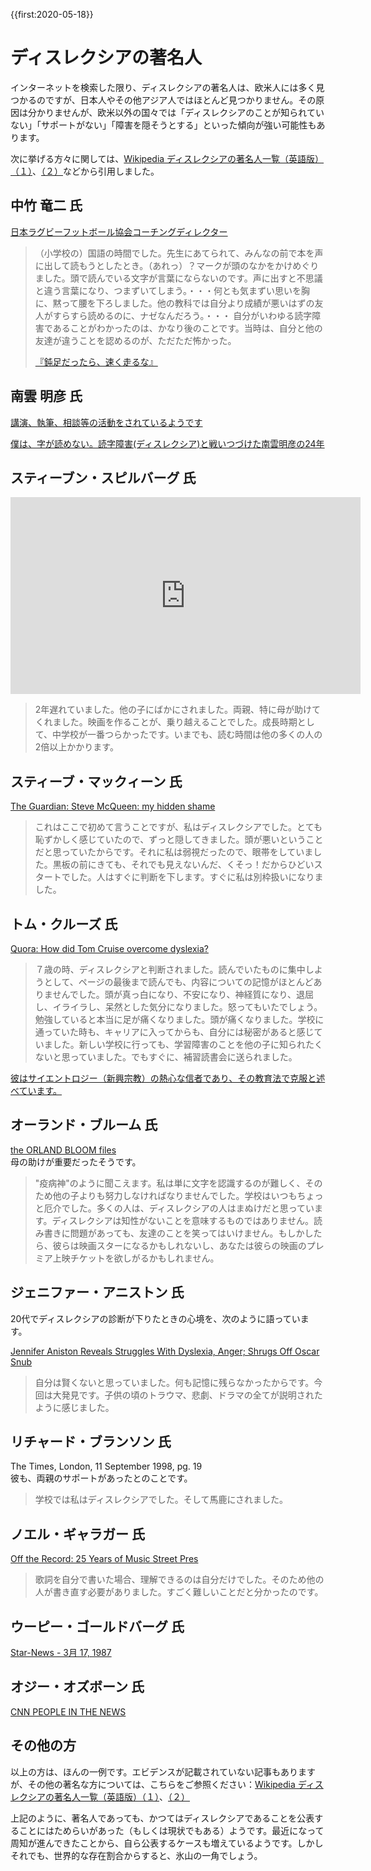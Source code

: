 {{first:2020-05-18}}
# ディスレクシアの著名人
インターネットを検索した限り、ディスレクシアの著名人は、欧米人には多く見つかるのですが、日本人やその他アジア人ではほとんど見つかりません。その原因は分かりませんが、欧米以外の国々では「ディスレクシアのことが知られていない」「サポートがない」「障害を隠そうとする」といった傾向が強い可能性もあります。

次に挙げる方々に関しては、[Wikipedia ディスレクシアの著名人一覧（英語版）（１）](https://en.wikipedia.org/wiki/Category:People_with_dyslexia)、[（２）](https://en.wikipedia.org/wiki/List_of_people_with_dyslexia)などから引用しました。

## 中竹 竜二 氏
[日本ラグビーフットボール協会コーチングディレクター](https://ja.wikipedia.org/wiki/%E4%B8%AD%E7%AB%B9%E7%AB%9C%E4%BA%8C)

> （小学校の）国語の時間でした。先生にあてられて、みんなの前で本を声に出して読もうとしたとき。（あれっ）？マークが頭のなかをかけめぐりました。頭で読んでいる文字が言葉にならないのです。声に出すと不思議と違う言葉になり、つまずいてしまう。・・・何とも気まずい思いを胸に、黙って腰を下ろしました。他の教科では自分より成績が悪いはずの友人がすらすら読めるのに、ナゼなんだろう。・・・
自分がいわゆる読字障害であることがわかったのは、かなり後のことです。当時は、自分と他の友達が違うことを認めるのが、ただただ怖かった。
>
> [『鈍足だったら、速く走るな』](https://ondyslexia.blogspot.com/2013/07/blog-post_8.html)

## 南雲 明彦 氏
[講演、執筆、相談等の活動をされているようです](https://nagumo-akihiko.com/)

 [僕は、字が読めない。読字障害(ディスレクシア)と戦いつづけた南雲明彦の24年](https://www.shueisha-int.co.jp/publish/%E5%83%95%E3%81%AF%E3%80%81%E5%AD%97%E3%81%8C%E8%AA%AD%E3%82%81%E3%81%AA%E3%81%84%E3%80%82)


## スティーブン・スピルバーグ 氏
<iframe width="560" height="315" src="https://www.youtube.com/embed/-lGr840jE_0" frameborder="0" allow="accelerometer; autoplay; encrypted-media; gyroscope; picture-in-picture" allowfullscreen></iframe>

> 2年遅れていました。他の子にばかにされました。両親、特に母が助けてくれました。映画を作ることが、乗り越えることでした。成長時期として、中学校が一番つらかったです。いまでも、読む時間は他の多くの人の2倍以上かかります。

## スティーブ・マックィーン 氏
[The Guardian: Steve McQueen: my hidden shame](https://www.theguardian.com/film/2014/jan/04/steve-mcqueen-my-painful-childhood-shame)
> これはここで初めて言うことですが、私はディスレクシアでした。とても恥ずかしく感じていたので、ずっと隠してきました。頭が悪いということだと思っていたからです。それに私は弱視だったので、眼帯をしていました。黒板の前にきても、それでも見えないんだ、くそっ！だからひどいスタートでした。人はすぐに判断を下します。すぐに私は別枠扱いになりました。


## トム・クルーズ 氏
[Quora: How did Tom Cruise overcome dyslexia?](https://www.quora.com/How-did-Tom-Cruise-overcome-dyslexia)
> ７歳の時、ディスレクシアと判断されました。読んでいたものに集中しようとして、ページの最後まで読んでも、内容についての記憶がほとんどありませんでした。頭が真っ白になり、不安になり、神経質になり、退屈し、イライラし、呆然とした気分になりました。怒ってもいたでしょう。勉強していると本当に足が痛くなりました。頭が痛くなりました。学校に通っていた時も、キャリアに入ってからも、自分には秘密があると感じていました。新しい学校に行っても、学習障害のことを他の子に知られたくないと思っていました。でもすぐに、補習読書会に送られました。

[彼はサイエントロジー（新興宗教）の熱心な信者であり、その教育法で克服と述べています。](https://www.today.com/popculture/cruise-credits-scientology-his-success-wbna7968809)

## オーランド・ブルーム 氏
[the ORLAND BLOOM files](https://web.archive.org/web/20070603094801/http://www.theorlandobloomfiles.com/articles/j1404march.html)  
母の助けが重要だったそうです。
> "疫病神"のように聞こえます。私は単に文字を認識するのが難しく、そのため他の子よりも努力しなければなりませんでした。学校はいつもちょっと厄介でした。多くの人は、ディスレクシアの人はまぬけだと思っています。ディスレクシアは知性がないことを意味するものではありません。読み書きに問題があっても、友達のことを笑ってはいけません。もしかしたら、彼らは映画スターになるかもしれないし、あなたは彼らの映画のプレミア上映チケットを欲しがるかもしれません。

## ジェニファー・アニストン 氏
20代でディスレクシアの診断が下りたときの心境を、次のように語っています。

[Jennifer Aniston Reveals Struggles With Dyslexia, Anger; Shrugs Off Oscar Snub](https://www.hollywoodreporter.com/features/jennifer-aniston-reveals-struggles-dyslexia-764854)
> 自分は賢くないと思っていました。何も記憶に残らなかったからです。今回は大発見です。子供の頃のトラウマ、悲劇、ドラマの全てが説明されたように感じました。

## リチャード・ブランソン 氏
The Times, London, 11 September 1998, pg. 19  
彼も、両親のサポートがあったとのことです。
> 学校では私はディスレクシアでした。そして馬鹿にされました。

## ノエル・ギャラガー 氏
[Off the Record: 25 Years of Music Street Pres](https://books.google.co.jp/books?id=JNBusPDBQxEC&pg=PA254&redir_esc=y#v=onepage&q=dysl&f=false)
> 歌詞を自分で書いた場合、理解できるのは自分だけでした。そのため他の人が書き直す必要がありました。すごく難しいことだと分かったのです。

## ウーピー・ゴールドバーグ 氏
[Star-News - 3月 17, 1987](https://news.google.com/newspapers?id=geEyAAAAIBAJ&sjid=DBQEAAAAIBAJ&dq=whoopi%20goldberg%20dyslexia&pg=6458%2C265325)

## オジー・オズボーン 氏
[CNN PEOPLE IN THE NEWS](http://transcripts.cnn.com/TRANSCRIPTS/0211/30/pitn.00.html)

## その他の方
以上の方は、ほんの一例です。エビデンスが記載されていない記事もありますが、その他の著名な方については、こちらをご参照ください：[Wikipedia ディスレクシアの著名人一覧（英語版）（１）](https://en.wikipedia.org/wiki/Category:People_with_dyslexia)、[（２）](https://en.wikipedia.org/wiki/List_of_people_with_dyslexia)

上記のように、著名人であっても、かつてはディスレクシアであることを公表することにはためらいがあった（もしくは現状でもある）ようです。最近になって周知が進んできたことから、自ら公表するケースも増えているようです。しかしそれでも、世界的な存在割合からすると、氷山の一角でしょう。